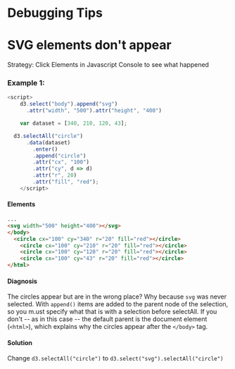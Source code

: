 Debugging Tips
================

SVG elements don't appear
=======
Strategy: Click Elements in Javascript Console to see what happened

### Example 1:
``` js
<script>
	d3.select("body").append("svg")
	  .attr("width", "500").attr("height", "400")

	var dataset = [340, 210, 120, 43];

  d3.selectAll("circle")
	  .data(dataset)
		.enter()
		.append("circle")
		.attr("cx", "100")
		.attr("cy", d => d)
		.attr("r", 20)
		.attr("fill", "red");
	</script>
```

#### Elements
``` html
...
<svg width="500" height="400"></svg>
</body>
  <circle cx="100" cy="340" r="20" fill="red"></circle>
	<circle cx="100" cy="210" r="20" fill="red"></circle>
	<circle cx="100" cy="120" r="20" fill="red"></circle>
	<circle cx="100" cy="43" r="20" fill="red"></circle>
</html>
```

#### Diagnosis
The circles appear but are in the wrong place? Why because `svg` was never selected. With `append()` items are added to the parent node of the selection, so you m.ust specify what that is with a selection before selectAll. If you don't -- as in this case -- the default parent is the document element (`<html>`), which explains why the circles appear after the `</body>` tag.

#### Solution
Change `d3.selectAll("circle")` to `d3.select("svg").selectAll("circle")`
